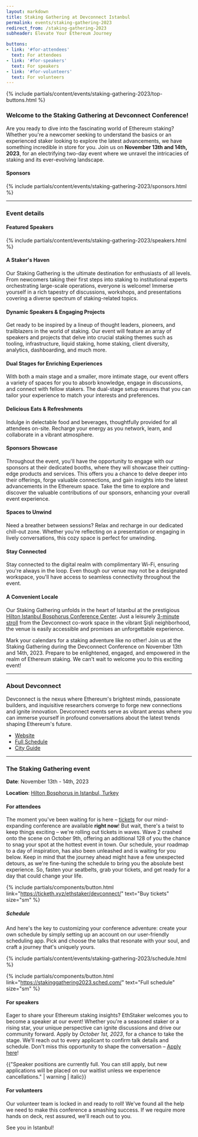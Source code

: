 ```yaml
---
layout: markdown
title: Staking Gathering at Devconnect Istanbul
permalink: events/staking-gathering-2023
redirect_from: /staking-gathering-2023
subheader: Elevate Your Ethereum Journey

buttons:
- link: '#for-attendees'
  text: For attendees
- link: '#for-speakers'
  text: For speakers
- link: '#for-volunteers'
  text: For volunteers
---
```


{% include partials/content/events/staking-gathering-2023/top-buttons.html %}

### Welcome to the Staking Gathering at Devconnect Conference!

Are you ready to dive into the fascinating world of Ethereum staking? Whether you're a newcomer seeking to understand the basics or an experienced staker looking to explore the latest advancements, we have something incredible in store for you. Join us on **November 13th and 14th, 2023**, for an electrifying two-day event where we unravel the intricacies of staking and its ever-evolving landscape.


#### Sponsors

{% include partials/content/events/staking-gathering-2023/sponsors.html %}

---

### Event details

#### Featured Speakers

{% include partials/content/events/staking-gathering-2023/speakers.html %}


#### A Staker's Haven

Our Staking Gathering is the ultimate destination for enthusiasts of all levels. From newcomers taking their first steps into staking to institutional experts orchestrating large-scale operations, everyone is welcome! Immerse yourself in a rich tapestry of discussions, workshops, and presentations covering a diverse spectrum of staking-related topics.

#### Dynamic Speakers & Engaging Projects

Get ready to be inspired by a lineup of thought leaders, pioneers, and trailblazers in the world of staking. Our event will feature an array of speakers and projects that delve into crucial staking themes such as tooling, infrastructure, liquid staking, home staking, client diversity, analytics, dashboarding, and much more.

#### Dual Stages for Enriching Experiences

With both a main stage and a smaller, more intimate stage, our event offers a variety of spaces for you to absorb knowledge, engage in discussions, and connect with fellow stakers. The dual-stage setup ensures that you can tailor your experience to match your interests and preferences.

#### Delicious Eats & Refreshments

Indulge in delectable food and beverages, thoughtfully provided for all attendees on-site. Recharge your energy as you network, learn, and collaborate in a vibrant atmosphere.

#### Sponsors Showcase

Throughout the event, you'll have the opportunity to engage with our sponsors at their dedicated booths, where they will showcase their cutting-edge products and services. This offers you a chance to delve deeper into their offerings, forge valuable connections, and gain insights into the latest advancements in the Ethereum space. Take the time to explore and discover the valuable contributions of our sponsors, enhancing your overall event experience.

#### Spaces to Unwind

Need a breather between sessions? Relax and recharge in our dedicated chill-out zone. Whether you're reflecting on a presentation or engaging in lively conversations, this cozy space is perfect for unwinding.

#### Stay Connected

Stay connected to the digital realm with complimentary Wi-Fi, ensuring you're always in the loop. Even though our venue may not be a designated workspace, you'll have access to seamless connectivity throughout the event.

#### A Convenient Locale

Our Staking Gathering unfolds in the heart of Istanbul at the prestigious [Hilton Istanbul Bosphorus Conference Center](https://maps.app.goo.gl/rfL6eEfqNbQhJ52j6). Just a leisurely [3-minute stroll](https://goo.gl/maps/Yik7fVfESpVhshKS8) from the Devconnect co-work space in the vibrant Şişli neighborhood, the venue is easily accessible and promises an unforgettable experience.

Mark your calendars for a staking adventure like no other! Join us at the Staking Gathering during the Devconnect Conference on November 13th and 14th, 2023. Prepare to be enlightened, engaged, and empowered in the realm of Ethereum staking. We can't wait to welcome you to this exciting event!

---

### About Devconnect

Devconnect is the nexus where Ethereum's brightest minds, passionate builders, and inquisitive researchers converge to forge new connections and ignite innovation. Devconnect events serve as vibrant arenas where you can immerse yourself in profound conversations about the latest trends shaping Ethereum's future.

- [Website](https://devconnect.org/)
- [Full Schedule](https://devconnect.org/schedule)
- [City Guide](https://devconnect.org/city-guide)

---

### The Staking Gathering event

**Date**: November 13th - 14th, 2023

**Location**: [Hilton Bosphorus in Istanbul, Turkey](https://maps.app.goo.gl/rfL6eEfqNbQhJ52j6)

#### For attendees

The moment you've been waiting for is here – [tickets](https://ticketh.xyz/ethstaker/devconnect/) for our mind-expanding conference are available **right now**! But wait, there's a twist to keep things exciting – we're rolling out tickets in waves. Wave 2 crashed onto the scene on October 9th, offering an additional 128 of you the chance to snag your spot at the hottest event in town. Our schedule, your roadmap to a day of inspiration, has also been unleashed and is waiting for you below. Keep in mind that the journey ahead might have a few unexpected detours, as we're fine-tuning the schedule to bring you the absolute best experience. So, fasten your seatbelts, grab your tickets, and get ready for a day that could change your life.

{% include partials/components/button.html
  link="https://ticketh.xyz/ethstaker/devconnect/"
  text="Buy tickets"
  size="sm"
%}

##### Schedule

And here's the key to customizing your conference adventure: create your own schedule by simply setting up an account on our user-friendly scheduling app. Pick and choose the talks that resonate with your soul, and craft a journey that's uniquely yours.

{% include partials/content/events/staking-gathering-2023/schedule.html %}

{% include partials/components/button.html
  link="https://stakinggathering2023.sched.com/"
  text="Full schedule"
  size="sm"
%}

#### For speakers

Eager to share your Ethereum staking insights? EthStaker welcomes you to become a speaker at our event! Whether you're a seasoned staker or a rising star, your unique perspective can ignite discussions and drive our community forward. Apply by _October 1st, 2023_, for a chance to take the stage. We'll reach out to every applicant to confirm talk details and schedule. Don't miss this opportunity to shape the conversation – [Apply here](/forms/staking-gathering-speaker-application-2023)!

{{"Speaker positions are currently full. You can still apply, but new applications will be placed on our waitlist unless we experience cancellations." | warning | italic}}


#### For volunteers

Our volunteer team is locked in and ready to roll! We've found all the help we need to make this conference a smashing success. If we require more hands on deck, rest assured, we'll reach out to you.


See you in Istanbul!
